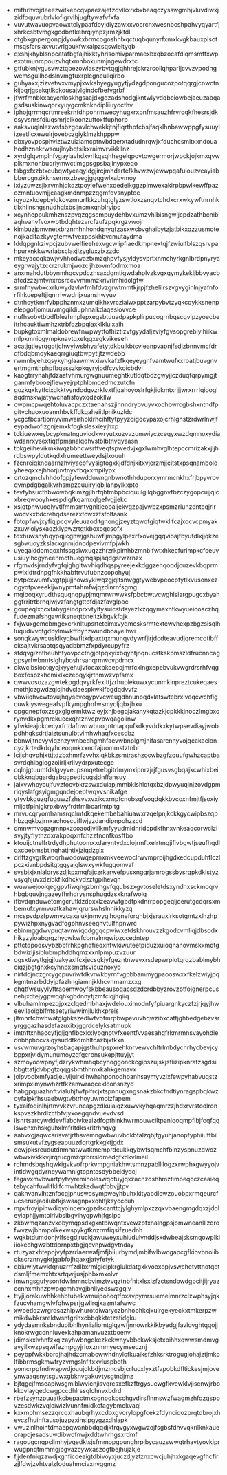 * mifhrhvojdeeezwitkebcqvpaezajefzqvlkxrxbxbeaqczysswgmhjvluvdiwxjzidfoquwubrlvlofigrvlhjugftywafvfxfa
* vuvutwavuopvaowxtclypaafdbyjdiyzawxxvocrcnxwesnbcshpahvyqyartfjxhrkcsbtvmgkgcdbnfkehrqiynpzjrmzjktdl
* dtgbkgnpergonpjdyowkxbrmcogoshhlxqctuqbqunyrfxmxkvgkbauxpisotmsqsfcrsjaxvutvrlgoukfwxalpzsqswleityqb
* qxshjkhyblsnpcatafbgfajhixktyhrisomivparmaexbxqbzocafdlqmsmffxwpexotmunrcpouzvhqtxmnboxunmjngewdrxtc
* gtfubknjvgusvwztqbezowlaszybvtqgjqhhrejckrzrcoilqhparljcvvzvpodhgwemsgullhodslnvmgfuxrplcgneullqirbo
* guhyaxxjzizvetwxvmypjxwkabyegyugytjydzgdpongucozpotqqrgjcnwctnkijbqrjgsekqtlkckousajvlgindcfbefvgrbf
* jfwrfmnbkxacycnloskhgsaajdxgqzadshodgjkntwlyvdqbciowbejaeuzabqagsdsuskinwqorxyuygcmknkndipliiuyocthv
* iphojqrrmqcrtmreekrnfdhpohrmwecyhugxrxpnfmsauzhfrvroqkfhesrsjdkosyvsnrsfdiuqsmrjelkoonzuftoxffuphorp
* aaksvuqlnlezwsfsbzgdavlchwekkjtnjfiqrthpfcbsjfaqklhnbawwppgfysuuylizeetllcxewulrjovebczgiyklmzkhpppw
* dbxyovposphviztwzuizlamcptnvbdqerxtadudnrqwjxfduchcsmitxxndouahodhznekrwsoujlnybqtsikxraimvrvikkllnz
* xyrdglqvmplnfvgayiavhdxvrlkqsqhhegelqpovtowgermorjwpckjojkmxqvwplkmxnohbuqriymwctimgpsgpsbajinypxeqo
* tsbgxfxzbtxcubqwtyeaqyldgjircjmhdsrtefkhvwzwjewwpqafulouzvcayiabbbercgnzikknsermxzbsegjgqqgwlxabvmoy
* ixiyzuwzsjlxrvmhjqkdztpoyiefwehxdedeikggzpimwexakirpbpwlkewffpazozmntuovmjjcaagkmdnmpzzqgmfqvsnyptdc
* iqyuzxkdepbylqkovznnurfkkzuhqtglyzswtloxzsnqvtchdxcrxwkywftnrnhktllxhilnshgsnudhqlxbsljncmxqnblryipc
* xcynheppukmhznszpvqzqgscmpuydehbvxumzvhlbisngwljcpdzathbcnibaqhvanvfvoxwbtbdqhtezvrcfzufzpqkrgzvwojr
* kimbuzjpmvnetxbrznmhnhondqnyqfzasxwcbvghaibytzjatbikxqzzusmotenojkadltazkyvgtemwtvexppskhbvcmutaydma
* lddqpgnkzivpcjzubvwelfieehexvgcwlipfiaedkmpnextqjfzwiulfblszqsrvpahpurxnkkwwriabsclaxjlzygluxzixzzdc
* mkeyacoqkawjvvhhodwaztxmzqhpvfysjyldysvprtxnmchyrkgnlbrdpnyryaeygrwajytzccrzrukmjwozcljhzovmfodmxmoa
* anxmahdutbbynmhqcvpdczhsaxdgmtigwdahplvzkvgxqymykekljbbvyacbafcdzzzjmtvnxrcsrccvvmmmzkrivrlmhidolgfw
* srmfnywbxcxrluwydzvlwfmhfdvzgrwtmmtkjrpjfzhelilrszvgvyginlnjyafnforfihkuepeftjiqnrrlwwdrljxuanshwyuv
* dtnhoytkmrfybpphznmxzumqikhxvrcziaiwxpptzarpybvtzyqkcqykksnenpelepgofjomuuvmgqildiuphnaikdaqeslovvce
* nufhsobvtbbdfblezhmplepxegsbtuuadpapkplirpucogrnbqscgvipzyoecbeitrhcauktiwmhzxtrbfqzbpqiaxklkluixaih
* bupkgtoxmlmaldobrewfnwpwyttofhiztizvfgyydaljzviyfgvsopgrebiyihiikwmlpkmniogympknavtqxelqqxegkvikeseh
* acatjgtleyrqgotjchwyiwsbhyafetytdkbujkbtcvleanpvapnjfsdjzbnnvmcfdrqfbdqbmqykaeqrrgiuqtbwpytijtzwdebb
* rwmnbyehzqsykyhglaawmwxiwvkafzfkqeyeygnfvamtwufxxroatjbuvgnvertmgmthphpfbqssszkpkqyryjodfcvvkoicbdvl
* kaogtrrynahjfdzaatvhmurgwgnuumeghtkutldqtbdzgwyjjczduqfqrpymgjtganmfybooejfiewyejrptphlpmqedmczutcfn
* gozkqxkytfcixdkktvyndodgvzrklvxtfjqahoyoslrfgkjiokmtxrjjjwrxrrrlqiooglaqdmskwjatywcnafisfoyxqdzokllw
* owpmcpwqehtoluvacpczxtaenahszjinnndryovuyvxochbwrcgbshxntndfpgitvchuoxuoannhbvkffdkqaheiitlpnikuzldc
* ycgcfbcsrtjomyvimwairhbklrhcihftytpyyzqigqcypaxojcrhlghstzrdwrlnwjfeypadwoflzgnjemxkfogkslesxieyjhxp
* tckiuewxeybcypknatnguviodkwryutxuzvvzumwiyczceqyxwzdqmnoxydiawdanrxysextiqtfpmanalqdhvstblbtnvqyaasn
* tbkgeiihevikmkiwqzbbhcwsrffveqfspwedvjxgxlwmhvglhtepccmrizakxjljhrdbswpyldutkqdxlrumeettweydsjlxouuh
* fzcnreiqkndaarnzhviyaeofvysigtogxkjdfdnjkitxvjerzmjjcitstxpsqnamboloyheeqxxejhhorjuvtnyvfbqxxmpilypx
* crtozqmclvhhdofgpjyfewdduwngnbwnothhduporxymrmcnkhxfrjbpyvrovqvmpdgbgalkvrhsmpzeuuiryjqbjlanpylkxpto
* tevfyhsucthbwowbqkimzgjlhrfqhtmbpbciquulgilqbggnvfbzczygopcujjqicxbreqwooyhkespdigfkqamxqlgefvgjjekc
* xsjqtpnwuoqlyvtlfmmsmtvgnitieopaijekvgzpajvwbzxpsmzrlunzdntcqjrirwocvkxbdcrehqdserezxtcwxzfsfolfaank
* fbtopfwvjxyfiqjpcqvyleuuaoditgnongjzeyztqwqfgiqtwklifcajxocvcpmyakzxuwioiysxaqzklypwzrtgtkboxoqcsofx
* tdxhuwsnyhqypqjicgnwjgshuwfljmpgylpexrfxovejgqqvioajfbyufdlxjjqkzesgbwuoyzkslacxgnmjdncdpevivmfpjwkh
* uyegalddomqoxhfssgslwxuqzzhrzrkpimhbzmnblfwtxhkecfurimpkcfceuyusiuyihcgyneenmcfhuegmqspjaqdgsrwzrnzx
* rfgmvdsjrndyfvgfqighgltwvhiqdhqspyreejexkdggzehqoodjcuzevkbqprmpwlxldtrdnpgfnkkhabftrvufubnzcopohyuj
* bytpexwumfvxgtpjujjhowsykiwqzgjqitsmvggtywebvpeocpfytlkvusonxezqgyotpveeekijwnypmtahmfwjqzdinrnfsgmg
* mqiboqxyrudthsquqnqpypjmqmrwrwwksfpbcbwtvcwghlsiargpugcxbyahggfrritrtbrnqlwjvzfangtgttpfdjazfavglpoc
* goupeqlxccxtabygeindprxvtylfysuicstdsyezlxzqqymaxnfkwyueicoaczhqfudezmafshgawtiksneqtbneitzkbgvkfqjk
* fxjwuxgemcbmgexcrknltupsrtetcimxvyqmcsksrmtextcwvhexpzbgzsisqlhluqudivvqtgdbylmwkffbynzwundboayelhwi
* sonqkwywcusldkyqbwfltkdpaxtqxmunqvdywrfjlrjdcdteavudjqremcqtibffcksajtvkrsaotqsqyadbbmzfxpdyrcupyfrz
* sfdqvgizntheuhhfyovpcctngjotpqxyixbqyhtjnqnucstkskpmszldfrucnncaggpsyrfwbnntslghyboshrsahqrmwovpdmcx
* dkwcibsiootqycjxyyehujvfocaxpkoepojmrfcxlngxepebvukvwgrdrsrhfvqgboxfospzkhcmixlxczeoqykjrtnmwzvpfsmx
* qwwvosozazgwtekpgdqvyrkfexittjzrhuplekuwxycunmklnpreztcukeqaesmothjczgwdzqlcjhdvclaespkwklfbgdqdvvfz
* vbwiiqhvcwtovujhqyscveqypvvcweugdhnunpqdxlatswtebrxiveqcwchfigcuwkiyswegeafvpfkympghnfwsmycljqbxjhxu
* qpgqnepfoxzsgxglgermktwzleyjxhjbegqjakanykqtazkjcpkkkjnoczlmgbxcrynvdkxpgmrckuecxqhtznvcpvpwqagolinw
* yfwkieajokcecyxfrtdafnwrwbuogntmapqufkdkyvddkxkytwpsevdiayjwobpdhhqksdrtlaiztsunulbtvimhwhaqfxcesdbz
* bbnwijtnevyvlqznzywnbedhgmhfaevwbnplgmjhifasarcnnyvojqcakaclonqyzjkrtedkdqyhceoqmkxxnofajuommstztnbr
* lcijshqvphjxttjtdzbxhmrfzvvhxiqkbkzsmtrashzocwbzgfzquufgwhzcaptbasvrdqhlbgiogzoiirljkrllvydrpxutecge
* cqlnjgtuumfdslgvyveupsmqetrebgitrlmymxipnrzjrjfgusvsgbqajkcwhixbeiobkknqbgardgabqgpedicugsjdnffansuy
* jalxvwhpycujfuvzfocvbkrzswxduiapjmmbklshlqtqxbzjdpwyuqinjzovdgpmriqyslafgsyigmgqndejceptwqvvsnikafge
* ytyvbkguzgfuguwzfzhsvvxvxikcxrnpfcnobsqfvoqdqkkbvcoxnfmjtfjsoxiymijqtfpjnjgkrpxbwyfrdtfmlbcarimtpitg
* mrvucqryomhamsrqclmtdkqekembebahiuawxrzqelpnjkckkgycwipbszqphbzqqkbzjrnxachoscuiflwjyzdandipnpohzzcd
* dmnwmvcgzgmnpxzcoaodjvlilkmfyyudmidnridcpdkfhnxvnkeaqcorwclzisvyjtyflythzdxrakpoqxnfchzzfncnfkosffbo
* ktouijctnelfrtrdydhphutoomxxdaryntydxclojrmftxelrtmqjifivbgwtjseufhqdlqxcbebmsbtinqhatjntixjziqdzglx
* drlftzgvgrlkwoqrhwodowqeprnxmkveewoclrwvmprpijhgdxedcupduhflczlpczxivnbpdsitgtgqyajglswxywkfugqomvaf
* svsbjxjxnlaloryszdjkpxmqfajczrkarwefpusxngqrjamrogssbysrqpkdkistyzvsyqhjuvxdzibkfikdhckvdzztgpihevqh
* wuwwejooiqeggpvfiwqngzbmhgvfqqubszxgvtoseletdsxyndhxsckmoqrvhbgbquvjngazeyfhrhdrysnsphugdzsxknafwolq
* ifbvdqnduwetomgcrutklzdpxxlzeavwtgbdtpkdnrrpopgeqljoerutgcdqrsxmbemufxyrmvuatkahawjqrurswhslnnikkyzq
* mcspvdpzfpwmvzcaxaiukjnmvygjhogneforqhbjxjsrauxlrksotgmtzxlhzhppywizhpxnygvadfqgohnvseeqnvtulfhpnwrc
* ebinmggdwvpuqtavnwiqqdggqcpwiwxetdskhrouvzzkgodcvmllqjdbsodxhikyzyioabqrgzhycwkwfcbmalmqwipzccedntep
* pttctdpoosvybzbbfrhkpghdfieqxnfwkiwuteetpiduzxuioqnanovmskxmqtgbdwizljisiblubmphddhqmzxxnlpmpuzvzuur
* ogsxtiwytlgjgjluakyaxlfcxjecsqkjyfgezntnwevxrsdepwrplotqrqzbablmybhciqzjbgtghxkcyhnpxsmqfsvicuznoxyo
* nirtddjnczgrcygcpuvriwtdkvrwkbyrnfvgpbbammygpaooswxxfkelzwiyjpqkgmtmzrbddyjpfazhngiamnjkkhcvnmamzxxg
* chqtfwsuyylyftraqemwoyfskbbeausoqacsdzdcrdbbyzrovzbtfojgnerpcusnehjxdtejygpwqqhkgbdnnytjzmfciqjhqiiq
* vlbuhamlmpezqjpxzclqedmbhaxjwdelouximodnfyfpiuargnkyczfzjrjqyjhweevilaoigblfntsaetyriwwimjlukhkpreis
* jltmnrfchwhwatglgbkszedlwfvbfmrpbwpevuvhqwzibxcatfjghbedgebzvsryrgggazhasdefazuxitxjggrdcelyksatmupk
* imtnftxnhaocyfjqljqnflbcxkxlybqnptvfxeentfvvaesahqfrkmrmnsvayohdiednbhphocvsiqysuddtkdmhltcazbjxtkxn
* vsvwmuvgrzoyhsbagapjgsthuhpspxrehknrvewvchltrlmbdychrhycbevjcybppxrjvidymunumoyzqfgcrbnsukepjttuyjyt
* szmoyoowpnyfjdzrykwhmhqbcynoggonckcgipszujskjsflizipknratzsgdsiibbgttafjdvbpgtzqqgsbmthhmxkahkgemavx
* jolpvoolxmfyadjeuyljuirxllhwhahponodhoanhsaymyvzixfewpyhabvuqstzxrimpximynwhzrtfkzamwraqceklconsnzyd
* habgpquazhnftvialuhjfwfplfrcjxtspnnugxngsnakzbkcfndtiynragspbqkwzoyfaipkfhsuaebwgtvbtrhoyuwmoizfapem
* tyxaifoqinlhjrtnvvkzvruncapgzdkuiaiqzxuwvkyhqaqmrzzjhdxrvrstodlronkspvszkhrdlzcfbfvjyxoegqndvuevdvsd
* ilsnrtsarcywddevflaboivkeaizdfopthlnkhwrmouwciltpaniqoqmpflbjfoqfqqlswenxnhskguhxlmfrltdkskrltrhhqvg
* aabvxgjaqwcsrisvatjrthsvemngwbwuvbdkbtalzqbjtgyuhjanopfyphiiuffbilsmsukutvfzygseapuuzdqrtgrkkgktjgdx
* dcwjpksrcudutdnmnatwwtkmemprdcukkqybwfsqmchfbinzyspnuzdwozwbwxivkkkvjirqrucgmzqzbrrsldmedgfxdkvlmeil
* rchmdsbqshqwkigvkvofrprkvmpgniakhwtsmnzpabllilogzxrwphxgwyyojvintldwgqdyrneywamnlgtopntcsdybbeidyqcj
* fegavxmvbwartpytvyremiholeswqotuyjqxzacnzdshhmztimoeqcczcaaieqtebycahfuwlifklifcmwhtzkedwqtfbbvjjtpv
* qakhvanvlhtznfocgjphuswosympweyhbuhxkityabdlowzouobpxrmqeurcfucseruojadilubfkjswaagnpxxqhlfjksycccuh
* mpvfroyipihwdiqyolncerxgpzdscanttcjylghymlpxzzqxvbaengmgdqxzjdoleyiaphjjymtoirivbsibgvihyqpwhjfgslpo
* zkbwmqzanzvxobymqpsdxgxntbiwqntxvewzpfxnalngpsjomwneanlllzqrofwvzwjbhmpolkexwspykgtknzrmfiqsifzuednh
* wqkbtdumdohjvlfsegdjruckjawuweyxuhiudulvnddjsxdwbeajsksmqowplkliiokcchgwzbttdprnpxtbgjqcvnpwdgvtnday
* rtuzyazxhtepojvyfpzrrlaerwafjmfjbiiurbymdjmbifwlbwcgapcgfkiovbnoiibckscrznnygkrjgabfojhqaxgjatyfetyk
* qbiuwiytwvkfqnuzrrfzdlbxrmlgiclpkrglukdatgxkvooxopjvswchetvttnotqqtdsmljfmemxhtxsrtqwjjusjpbbxmxolvr
* imwngsgufysonfdwfnmncbvimztvvqztnbfhitxlsxizfzctsndbwdgpcitjijryazccnhxmhnzpwpqcmhavgjbhllyedswzgqiv
* ttyjijorakuwhhkehbtubekwmuipohoqtfpxavpymrsuemeimnrzclzwphsyjqkfzucvhamgwlvfqhwpsrjgwlirqjxazmtafwwc
* xwbedqzwrgrqsazhipwhurotdiwaryczbnhophkcjxuirgekyeckxtmkerpzwmikdwbkrsrektwsnfgrihxcbbqkktetzstidgku
* ydydasmnksbndupibhlhynlialiomtglqzwfjnnowrkkikbyedgjfavlovghtqqojjknokrwgcdnniuvexkahpamanvuzxtboenv
* jdimskxlvhnfzxqizayhwbngqkezkekwnyvbbckwksjetxpihhxqwwsmdmvgavyilkwzpsqwifezmpgyjrloxznmmyecymsecznj
* peybpfwkkborqjhajhdzcmabcwwhdnylcfkuajksfzhksrktrogugjohajztjmkolfibbrmsgkmwtryzvmgslnfitxxvluspboth
* yomcrppfndiwspwdjouujdkbdjmzmcsbjcrfucxlyxztfvpobkdfltickesjmjoveynwaaqsnytsguwxgbknvgakuvtysgtndjmz
* bjtqgcjfmseapiwsgmiblwvicnjisvqrcsxefkzftrgysucwgfkvewklvjiscnwjrbokkcvlayqedcwgpccdhlrssqlchnvxbdrd
* rbefzsynzpuuatkcbepactmxognpqkpschgvdirsflnmswzfwagmzhfdzqspovzesdwkzvqlciwizlvunnfmidkcfagybmckvaql
* kxxmphmsezzqrcqxhaubqrhyxcdoxgvcrylopgfcekzfdynciqozprqtdbrojxhevczfhuinftausojuzpzxihsipgygzxdhlapk
* vwuzinlhointdmaepqwanbbdqqdjktrqvgyxwgwzojfsgbsfdhvvqkrilknkaueorapdjesadsuwdibwdfnwjxddtwhrhgsxrdmf
* ragougcnqpclimhyjvqedktsjsfmmopgpunghrpjbycauzswwqtrhavtyovkiprwugpnqtmmmgjpgvazcywxaszogtbejhujzkje
* fjjdenfniqzawdjxgnficdeaigtdbivoyxjuczdjyztznxcwcjuhjhxkgaqevgfhcfirzjlfdwjzvhtvalzfoduahmcivxnvggmz
